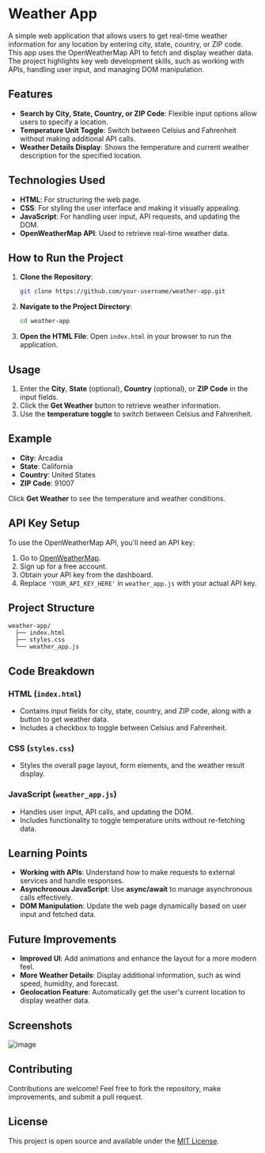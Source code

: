 # Weather App

A simple web application that allows users to get real-time weather information for any location by entering city, state, country, or ZIP code. This app uses the OpenWeatherMap API to fetch and display weather data. The project highlights key web development skills, such as working with APIs, handling user input, and managing DOM manipulation.

## Features
- **Search by City, State, Country, or ZIP Code**: Flexible input options allow users to specify a location.
- **Temperature Unit Toggle**: Switch between Celsius and Fahrenheit without making additional API calls.
- **Weather Details Display**: Shows the temperature and current weather description for the specified location.

## Technologies Used
- **HTML**: For structuring the web page.
- **CSS**: For styling the user interface and making it visually appealing.
- **JavaScript**: For handling user input, API requests, and updating the DOM.
- **OpenWeatherMap API**: Used to retrieve real-time weather data.

## How to Run the Project

1. **Clone the Repository**:
   ```sh
   git clone https://github.com/your-username/weather-app.git
   ```
2. **Navigate to the Project Directory**:
   ```sh
   cd weather-app
   ```
3. **Open the HTML File**:
   Open `index.html` in your browser to run the application.

## Usage
1. Enter the **City**, **State** (optional), **Country** (optional), or **ZIP Code** in the input fields.
2. Click the **Get Weather** button to retrieve weather information.
3. Use the **temperature toggle** to switch between Celsius and Fahrenheit.

## Example
- **City**: Arcadia
- **State**: California
- **Country**: United States
- **ZIP Code**: 91007

Click **Get Weather** to see the temperature and weather conditions.

## API Key Setup
To use the OpenWeatherMap API, you'll need an API key:
1. Go to [OpenWeatherMap](https://openweathermap.org/api).
2. Sign up for a free account.
3. Obtain your API key from the dashboard.
4. Replace `'YOUR_API_KEY_HERE'` in `weather_app.js` with your actual API key.

## Project Structure
```
weather-app/
  ├── index.html
  ├── styles.css
  └── weather_app.js
```

## Code Breakdown
### HTML (`index.html`)
- Contains input fields for city, state, country, and ZIP code, along with a button to get weather data.
- Includes a checkbox to toggle between Celsius and Fahrenheit.

### CSS (`styles.css`)
- Styles the overall page layout, form elements, and the weather result display.

### JavaScript (`weather_app.js`)
- Handles user input, API calls, and updating the DOM.
- Includes functionality to toggle temperature units without re-fetching data.

## Learning Points
- **Working with APIs**: Understand how to make requests to external services and handle responses.
- **Asynchronous JavaScript**: Use **async/await** to manage asynchronous calls effectively.
- **DOM Manipulation**: Update the web page dynamically based on user input and fetched data.

## Future Improvements
- **Improved UI**: Add animations and enhance the layout for a more modern feel.
- **More Weather Details**: Display additional information, such as wind speed, humidity, and forecast.
- **Geolocation Feature**: Automatically get the user's current location to display weather data.

## Screenshots
![image](https://github.com/user-attachments/assets/877796de-5b1d-4957-a7de-f3f555d63a54)



## Contributing
Contributions are welcome! Feel free to fork the repository, make improvements, and submit a pull request.

## License
This project is open source and available under the [MIT License](LICENSE).

